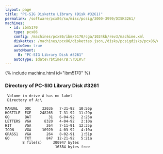 ```yaml
---
layout: page
title: "PC-SIG Diskette Library (Disk #3261)"
permalink: /software/pcx86/sw/misc/pcsig/3000-3999/DISK3261/
machines:
  - id: ibm5170
    type: pcx86
    config: /machines/pcx86/ibm/5170/cga/1024kb/rev3/machine.xml
    diskettes: /machines/pcx86/diskettes.json,/disks/pcsigdisks/pcx86/diskettes.json
    autoGen: true
    autoMount:
      B: "PC-SIG Library Disk #3261"
    autoType: $date\r$time\rB:\rDIR\r
---
```


{% include machine.html id="ibm5170" %}

### Directory of PC-SIG Library Disk #3261

     Volume in drive A has no label
     Directory of A:\

    MANUAL   DOC     32036   7-31-92  10:56p
    HOSTILE  EXE    248265   7-31-92  11:29p
    GO       BAT        31   6-04-92   2:25a
    LETTERS  VGA      8320   4-04-92   2:10a
    HIT      VGA       264   7-11-91  12:35p
    ICON     VGA     10920   4-03-92   4:10a
    GRASS1   VGA       264   8-02-91   1:51p
    GO       TXT       847  12-21-92   5:21a
            8 file(s)     300947 bytes
                           16384 bytes free
